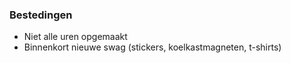 ### Bestedingen

* Niet alle uren opgemaakt
* Binnenkort nieuwe swag (stickers, koelkastmagneten, t-shirts)